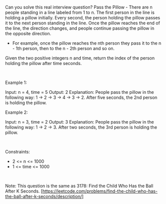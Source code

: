 Can you solve this real interview question? Pass the Pillow - There are n people standing in a line labeled from 1 to n. The first person in the line is holding a pillow initially. Every second, the person holding the pillow passes it to the next person standing in the line. Once the pillow reaches the end of the line, the direction changes, and people continue passing the pillow in the opposite direction.

 * For example, once the pillow reaches the nth person they pass it to the n - 1th person, then to the n - 2th person and so on.

Given the two positive integers n and time, return the index of the person holding the pillow after time seconds.

 

Example 1:


Input: n = 4, time = 5
Output: 2
Explanation: People pass the pillow in the following way: 1 -> 2 -> 3 -> 4 -> 3 -> 2.
After five seconds, the 2nd person is holding the pillow.


Example 2:


Input: n = 3, time = 2
Output: 3
Explanation: People pass the pillow in the following way: 1 -> 2 -> 3.
After two seconds, the 3rd person is holding the pillow.


 

Constraints:

 * 2 <= n <= 1000
 * 1 <= time <= 1000

 

Note: This question is the same as 3178: Find the Child Who Has the Ball After K Seconds. [https://leetcode.com/problems/find-the-child-who-has-the-ball-after-k-seconds/description/]